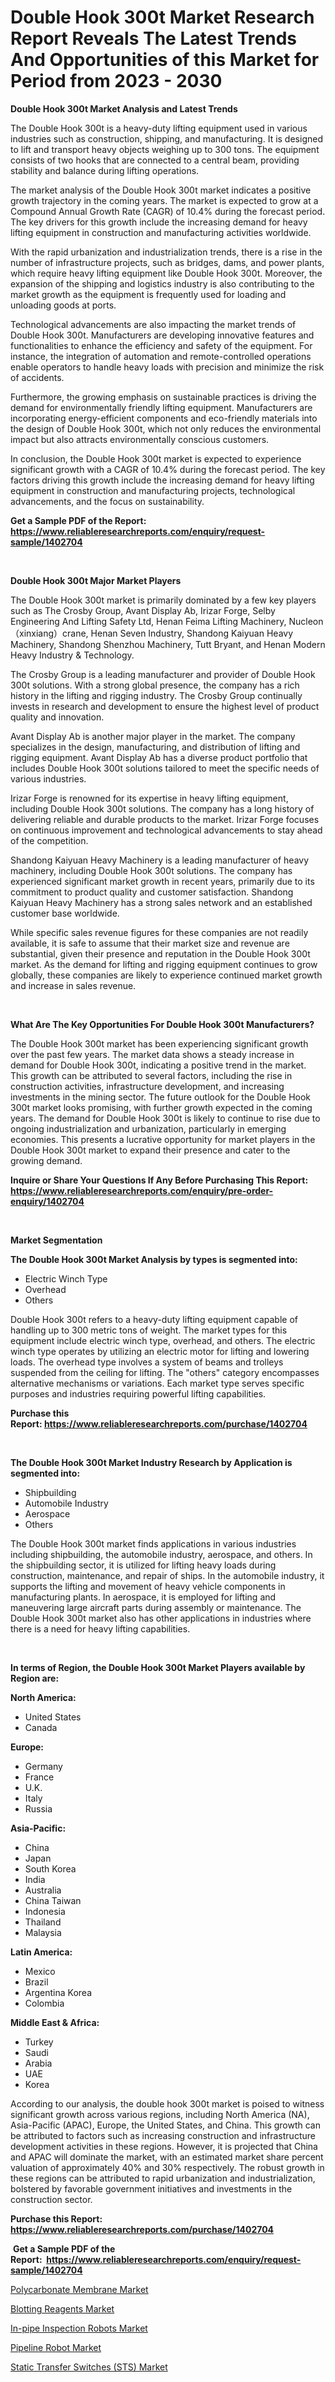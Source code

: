 <p><h1>Double Hook 300t Market Research Report Reveals The Latest Trends And Opportunities of this Market for Period from 2023 - 2030</h1></p><p><strong>Double Hook 300t Market Analysis and Latest Trends</strong></p>
<p><p>The Double Hook 300t is a heavy-duty lifting equipment used in various industries such as construction, shipping, and manufacturing. It is designed to lift and transport heavy objects weighing up to 300 tons. The equipment consists of two hooks that are connected to a central beam, providing stability and balance during lifting operations.</p><p>The market analysis of the Double Hook 300t market indicates a positive growth trajectory in the coming years. The market is expected to grow at a Compound Annual Growth Rate (CAGR) of 10.4% during the forecast period. The key drivers for this growth include the increasing demand for heavy lifting equipment in construction and manufacturing activities worldwide.</p><p>With the rapid urbanization and industrialization trends, there is a rise in the number of infrastructure projects, such as bridges, dams, and power plants, which require heavy lifting equipment like Double Hook 300t. Moreover, the expansion of the shipping and logistics industry is also contributing to the market growth as the equipment is frequently used for loading and unloading goods at ports.</p><p>Technological advancements are also impacting the market trends of Double Hook 300t. Manufacturers are developing innovative features and functionalities to enhance the efficiency and safety of the equipment. For instance, the integration of automation and remote-controlled operations enable operators to handle heavy loads with precision and minimize the risk of accidents.</p><p>Furthermore, the growing emphasis on sustainable practices is driving the demand for environmentally friendly lifting equipment. Manufacturers are incorporating energy-efficient components and eco-friendly materials into the design of Double Hook 300t, which not only reduces the environmental impact but also attracts environmentally conscious customers.</p><p>In conclusion, the Double Hook 300t market is expected to experience significant growth with a CAGR of 10.4% during the forecast period. The key factors driving this growth include the increasing demand for heavy lifting equipment in construction and manufacturing projects, technological advancements, and the focus on sustainability.</p></p>
<p><strong>Get a Sample PDF of the Report:&nbsp; <a href="https://www.reliableresearchreports.com/enquiry/request-sample/1402704">https://www.reliableresearchreports.com/enquiry/request-sample/1402704</a></strong></p>
<p>&nbsp;</p>
<p><strong>Double Hook 300t Major Market Players</strong></p>
<p><p>The Double Hook 300t market is primarily dominated by a few key players such as The Crosby Group, Avant Display Ab, Irizar Forge, Selby Engineering And Lifting Safety Ltd, Henan Feima Lifting Machinery, Nucleon（xinxiang）crane, Henan Seven Industry, Shandong Kaiyuan Heavy Machinery, Shandong Shenzhou Machinery, Tutt Bryant, and Henan Modern Heavy Industry & Technology. </p><p>The Crosby Group is a leading manufacturer and provider of Double Hook 300t solutions. With a strong global presence, the company has a rich history in the lifting and rigging industry. The Crosby Group continually invests in research and development to ensure the highest level of product quality and innovation.</p><p>Avant Display Ab is another major player in the market. The company specializes in the design, manufacturing, and distribution of lifting and rigging equipment. Avant Display Ab has a diverse product portfolio that includes Double Hook 300t solutions tailored to meet the specific needs of various industries.</p><p>Irizar Forge is renowned for its expertise in heavy lifting equipment, including Double Hook 300t solutions. The company has a long history of delivering reliable and durable products to the market. Irizar Forge focuses on continuous improvement and technological advancements to stay ahead of the competition.</p><p>Shandong Kaiyuan Heavy Machinery is a leading manufacturer of heavy machinery, including Double Hook 300t solutions. The company has experienced significant market growth in recent years, primarily due to its commitment to product quality and customer satisfaction. Shandong Kaiyuan Heavy Machinery has a strong sales network and an established customer base worldwide.</p><p>While specific sales revenue figures for these companies are not readily available, it is safe to assume that their market size and revenue are substantial, given their presence and reputation in the Double Hook 300t market. As the demand for lifting and rigging equipment continues to grow globally, these companies are likely to experience continued market growth and increase in sales revenue.</p></p>
<p>&nbsp;</p>
<p><strong>What Are The Key Opportunities For Double Hook 300t Manufacturers?</strong></p>
<p><p>The Double Hook 300t market has been experiencing significant growth over the past few years. The market data shows a steady increase in demand for Double Hook 300t, indicating a positive trend in the market. This growth can be attributed to several factors, including the rise in construction activities, infrastructure development, and increasing investments in the mining sector. The future outlook for the Double Hook 300t market looks promising, with further growth expected in the coming years. The demand for Double Hook 300t is likely to continue to rise due to ongoing industrialization and urbanization, particularly in emerging economies. This presents a lucrative opportunity for market players in the Double Hook 300t market to expand their presence and cater to the growing demand.</p></p>
<p><strong>Inquire or Share Your Questions If Any Before Purchasing This Report: <a href="https://www.reliableresearchreports.com/enquiry/pre-order-enquiry/1402704">https://www.reliableresearchreports.com/enquiry/pre-order-enquiry/1402704</a></strong></p>
<p>&nbsp;</p>
<p><strong>Market Segmentation</strong></p>
<p><strong>The Double Hook 300t Market Analysis by types is segmented into:</strong></p>
<p><ul><li>Electric Winch Type</li><li>Overhead</li><li>Others</li></ul></p>
<p><p>Double Hook 300t refers to a heavy-duty lifting equipment capable of handling up to 300 metric tons of weight. The market types for this equipment include electric winch type, overhead, and others. The electric winch type operates by utilizing an electric motor for lifting and lowering loads. The overhead type involves a system of beams and trolleys suspended from the ceiling for lifting. The "others" category encompasses alternative mechanisms or variations. Each market type serves specific purposes and industries requiring powerful lifting capabilities.</p></p>
<p><strong>Purchase this Report:&nbsp;<a href="https://www.reliableresearchreports.com/purchase/1402704">https://www.reliableresearchreports.com/purchase/1402704</a></strong></p>
<p>&nbsp;</p>
<p><strong>The Double Hook 300t Market Industry Research by Application is segmented into:</strong></p>
<p><ul><li>Shipbuilding</li><li>Automobile Industry</li><li>Aerospace</li><li>Others</li></ul></p>
<p><p>The Double Hook 300t market finds applications in various industries including shipbuilding, the automobile industry, aerospace, and others. In the shipbuilding sector, it is utilized for lifting heavy loads during construction, maintenance, and repair of ships. In the automobile industry, it supports the lifting and movement of heavy vehicle components in manufacturing plants. In aerospace, it is employed for lifting and maneuvering large aircraft parts during assembly or maintenance. The Double Hook 300t market also has other applications in industries where there is a need for heavy lifting capabilities.</p></p>
<p>&nbsp;</p>
<p><strong>In terms of Region, the Double Hook 300t Market Players available by Region are:</strong></p>
<p>
    <p> <strong> North America: </strong>
        <ul>
            <li>United States</li>
            <li>Canada</li>
        </ul>
        </p> 
    <p> <strong> Europe: </strong>
        <ul>
            <li>Germany</li>
            <li>France</li>
            <li>U.K.</li>
            <li>Italy</li>
            <li>Russia</li>
        </ul>
        </p> 
    <p> <strong> Asia-Pacific: </strong>
        <ul>
            <li>China</li>
            <li>Japan</li>
            <li>South Korea</li>
            <li>India</li>
            <li>Australia</li>
            <li>China Taiwan</li>
            <li>Indonesia</li>
            <li>Thailand</li>
            <li>Malaysia</li>
        </ul>
        </p> 
    <p> <strong> Latin America: </strong>
        <ul>
            <li>Mexico</li>
            <li>Brazil</li>
            <li>Argentina Korea</li>
            <li>Colombia</li>
        </ul>
        </p> 
    <p> <strong> Middle East & Africa: </strong>
        <ul>
            <li>Turkey</li>
            <li>Saudi</li>
            <li>Arabia</li>
            <li>UAE</li>
            <li>Korea</li>
        </ul>
    </p>
    </p>
<p><p>According to our analysis, the double hook 300t market is poised to witness significant growth across various regions, including North America (NA), Asia-Pacific (APAC), Europe, the United States, and China. This growth can be attributed to factors such as increasing construction and infrastructure development activities in these regions. However, it is projected that China and APAC will dominate the market, with an estimated market share percent valuation of approximately 40% and 30% respectively. The robust growth in these regions can be attributed to rapid urbanization and industrialization, bolstered by favorable government initiatives and investments in the construction sector.</p></p>
<p><strong>Purchase this Report: <a href="https://www.reliableresearchreports.com/purchase/1402704">https://www.reliableresearchreports.com/purchase/1402704</a></strong></p>
<p>&nbsp;<strong>Get a Sample PDF of the Report:&nbsp;&nbsp;<a href="https://www.reliableresearchreports.com/enquiry/request-sample/1402704">https://www.reliableresearchreports.com/enquiry/request-sample/1402704</a></strong></p>
<p><strong></strong></p>
<p><p><a href="https://medium.com/@stoneernser2023/polycarbonate-membrane-market-research-report-its-history-and-forecast-2023-to-2030-a7e96e528a41">Polycarbonate Membrane Market</a></p><p><a href="https://medium.com/@saigemarvin1946/decoding-blotting-reagents-market-metrics-market-share-trends-and-growth-patterns-e064f2671a9b">Blotting Reagents Market</a></p><p><a href="https://medium.com/@candicekoss1946/in-pipe-inspection-robots-market-outlook-industry-overview-and-forecast-2023-to-2030-c73af1e05411">In-pipe Inspection Robots Market</a></p><p><a href="https://medium.com/@stefanokon1939/pipeline-robot-market-competitive-analysis-market-trends-and-forecast-to-2030-d4602be84af2">Pipeline Robot Market</a></p><p><a href="https://medium.com/@rachaelward34/static-transfer-switches-sts-market-insights-into-market-cagr-market-trends-and-growth-8af5b9c24ff9">Static Transfer Switches (STS) Market</a></p></p>